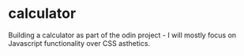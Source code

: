 # calculator

Building a calculator as part of the odin project - I will mostly focus on Javascript functionality over CSS asthetics.